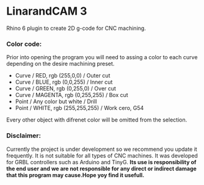 # LinarandCAM 3
Rhino 6 plugin to create 2D g-code for CNC machining. 

### Color code:

Prior into opening the program you will need to assing a color to each curve depending on the desire machining preset.

 - Curve / RED, rgb (255,0,0) / Outer cut
 - Curve / BLUE, rgb (0,0,255) / Inner cut
 - Curve / GREEN, rgb (0,255,0) / Over cut
 - Curve / MAGENTA, rgb (0,255,255) / Box cut
 - Point / Any color but white / Drill
 - Point / WHITE, rgb (255,255,255) / Work cero, G54
 
Every other object with difrenet color will be omitted from the selection. 

### Disclaimer:

Currently the project is under development so we recommend you update it frequently. It is not suitable for all types of CNC machines. It was developed for GRBL controllers such as Arduino and TinyG. **Its use is responsibility of the end user and we are not responsible for any direct or indirect damage that this program may cause.Hope yoy find it usefull.**
